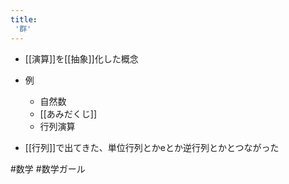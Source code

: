 ```yaml
---
title:
 '群'
---
```


- [[演算]]を[[抽象]]化した概念

- 例
    - 自然数
    - [[あみだくじ]]
    - 行列演算

- [[行列]]で出てきた、単位行列とかeとか逆行列とかとつながった


#数学
#数学ガール